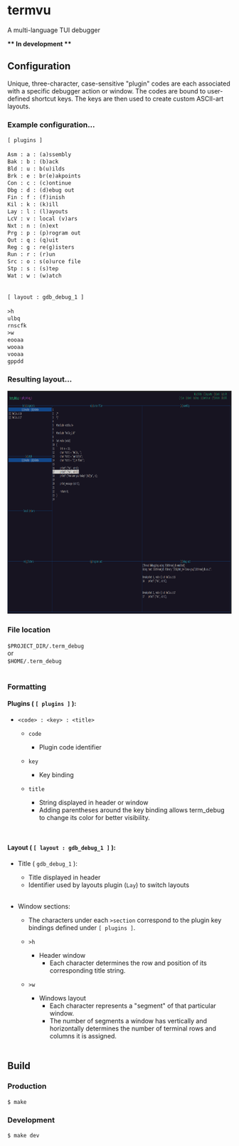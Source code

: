 
# termvu

A multi-language TUI debugger

**\*\* In development \*\***


## Configuration

Unique, three-character, case-sensitive "plugin" codes are each associated with a specific debugger action or window. The codes are bound to user-defined shortcut keys. The keys are then used to create custom ASCII-art layouts.
<br />

### Example configuration...

```
[ plugins ]

Asm : a : (a)ssembly
Bak : b : (b)ack
Bld : u : b(u)ilds
Brk : e : br(e)akpoints
Con : c : (c)ontinue
Dbg : d : (d)ebug out
Fin : f : (f)inish
Kil : k : (k)ill
Lay : l : (l)ayouts
LcV : v : local (v)ars
Nxt : n : (n)ext
Prg : p : (p)rogram out
Qut : q : (q)uit
Reg : g : re(g)isters
Run : r : (r)un
Src : o : s(o)urce file
Stp : s : (s)tep
Wat : w : (w)atch


[ layout : gdb_debug_1 ]

>h
ulbq
rnscfk
>w
eooaa 
wooaa
vooaa
gppdd

```


### Resulting layout...

<img src='./misc/layout.png' height='500px'>
<br />


### File location

`$PROJECT_DIR/.term_debug` <br />
or <br />
`$HOME/.term_debug`
<br /><br />
 

### Formatting

#### Plugins ( `[ plugins ]` ):

- `<code> : <key> : <title>`

  - `code`
    - Plugin code identifier

  - `key`
    - Key binding

  - `title`
    - String displayed in header or window
    - Adding parentheses around the key binding allows term_debug to change its color for better visibility.
<br />

#### Layout ( `[ layout : gdb_debug_1 ]` ):

- Title ( `gdb_debug_1` ):
  - Title displayed in header
  - Identifier used by layouts plugin (`Lay`) to switch layouts
<br /><br />

- Window sections:
  - The characters under each `>section` correspond to the plugin key bindings defined under `[ plugins ]`. 

  - `>h`  
    - Header window 
      - Each character determines the row and position of its corresponding title string.

  - `>w`  
    - Windows layout
      - Each character represents a "segment" of that particular window.
      - The number of segments a window has vertically and horizontally determines the number of terminal rows and columns it is assigned.
<br /><br />


## Build

### Production
```
$ make
```
### Development
```
$ make dev
```
<br /><br />

